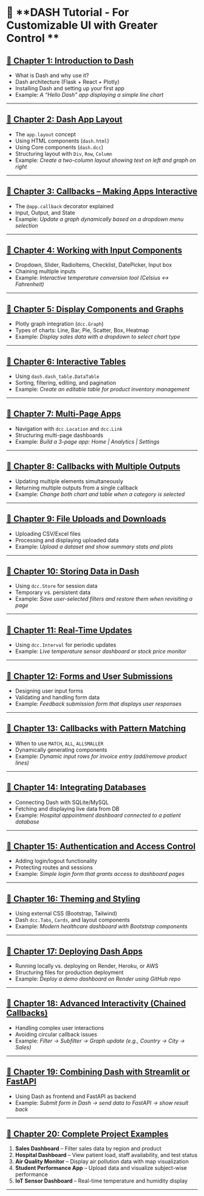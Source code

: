 # 🧭 **DASH Tutorial - For Customizable UI with Greater Control **

## [**🔹 Chapter 1: Introduction to Dash**](https://github.com/fromsantanu/LLM-Based-Agentic-Systems/blob/main/Dash/p01.md)

* What is Dash and why use it?
* Dash architecture (Flask + React + Plotly)
* Installing Dash and setting up your first app
* Example: *A “Hello Dash” app displaying a simple line chart*

---

## [**🔹 Chapter 2: Dash App Layout**](https://github.com/fromsantanu/LLM-Based-Agentic-Systems/blob/main/Dash/p02.md)

* The `app.layout` concept
* Using HTML components (`dash.html`)
* Using Core components (`dash.dcc`)
* Structuring layout with `Div`, `Row`, `Column`
* Example: *Create a two-column layout showing text on left and graph on right*

---

## [**🔹 Chapter 3: Callbacks – Making Apps Interactive**](https://github.com/fromsantanu/LLM-Based-Agentic-Systems/blob/main/Dash/p03.md)

* The `@app.callback` decorator explained
* Input, Output, and State
* Example: *Update a graph dynamically based on a dropdown menu selection*

---

## [**🔹 Chapter 4: Working with Input Components**](https://github.com/fromsantanu/LLM-Based-Agentic-Systems/blob/main/Dash/p04.md)

* Dropdown, Slider, RadioItems, Checklist, DatePicker, Input box
* Chaining multiple inputs
* Example: *Interactive temperature conversion tool (Celsius ↔ Fahrenheit)*

---

## [**🔹 Chapter 5: Display Components and Graphs**](https://github.com/fromsantanu/LLM-Based-Agentic-Systems/blob/main/Dash/p05.md)

* Plotly graph integration (`dcc.Graph`)
* Types of charts: Line, Bar, Pie, Scatter, Box, Heatmap
* Example: *Display sales data with a dropdown to select chart type*

---

## [**🔹 Chapter 6: Interactive Tables**](https://github.com/fromsantanu/LLM-Based-Agentic-Systems/blob/main/Dash/p06.md)

* Using `dash.dash_table.DataTable`
* Sorting, filtering, editing, and pagination
* Example: *Create an editable table for product inventory management*

---

## [**🔹 Chapter 7: Multi-Page Apps**](https://github.com/fromsantanu/LLM-Based-Agentic-Systems/blob/main/Dash/p07.md)

* Navigation with `dcc.Location` and `dcc.Link`
* Structuring multi-page dashboards
* Example: *Build a 3-page app: Home | Analytics | Settings*

---

## [**🔹 Chapter 8: Callbacks with Multiple Outputs**](https://github.com/fromsantanu/LLM-Based-Agentic-Systems/blob/main/Dash/p08.md)

* Updating multiple elements simultaneously
* Returning multiple outputs from a single callback
* Example: *Change both chart and table when a category is selected*

---

## [**🔹 Chapter 9: File Uploads and Downloads**](https://github.com/fromsantanu/LLM-Based-Agentic-Systems/blob/main/Dash/p09.md)

* Uploading CSV/Excel files
* Processing and displaying uploaded data
* Example: *Upload a dataset and show summary stats and plots*

---

## [**🔹 Chapter 10: Storing Data in Dash**](https://github.com/fromsantanu/LLM-Based-Agentic-Systems/blob/main/Dash/p10.md)

* Using `dcc.Store` for session data
* Temporary vs. persistent data
* Example: *Save user-selected filters and restore them when revisiting a page*

---

## [**🔹 Chapter 11: Real-Time Updates**](https://github.com/fromsantanu/LLM-Based-Agentic-Systems/blob/main/Dash/p11.md)

* Using `dcc.Interval` for periodic updates
* Example: *Live temperature sensor dashboard or stock price monitor*

---

## [**🔹 Chapter 12: Forms and User Submissions**](https://github.com/fromsantanu/LLM-Based-Agentic-Systems/blob/main/Dash/p12.md)

* Designing user input forms
* Validating and handling form data
* Example: *Feedback submission form that displays user responses*

---

## [**🔹 Chapter 13: Callbacks with Pattern Matching**](https://github.com/fromsantanu/LLM-Based-Agentic-Systems/blob/main/Dash/p13.md)

* When to use `MATCH`, `ALL`, `ALLSMALLER`
* Dynamically generating components
* Example: *Dynamic input rows for invoice entry (add/remove product lines)*

---

## [**🔹 Chapter 14: Integrating Databases**](https://github.com/fromsantanu/LLM-Based-Agentic-Systems/blob/main/Dash/p14.md)

* Connecting Dash with SQLite/MySQL
* Fetching and displaying live data from DB
* Example: *Hospital appointment dashboard connected to a patient database*

---

## [**🔹 Chapter 15: Authentication and Access Control**](https://github.com/fromsantanu/LLM-Based-Agentic-Systems/blob/main/Dash/p15.md)

* Adding login/logout functionality
* Protecting routes and sessions
* Example: *Simple login form that grants access to dashboard pages*

---

## [**🔹 Chapter 16: Theming and Styling**](https://github.com/fromsantanu/LLM-Based-Agentic-Systems/blob/main/Dash/p16.md)

* Using external CSS (Bootstrap, Tailwind)
* Dash `dcc.Tabs`, `Cards`, and layout components
* Example: *Modern healthcare dashboard with Bootstrap components*

---

## [**🔹 Chapter 17: Deploying Dash Apps**](https://github.com/fromsantanu/LLM-Based-Agentic-Systems/blob/main/Dash/p17.md)

* Running locally vs. deploying on Render, Heroku, or AWS
* Structuring files for production deployment
* Example: *Deploy a demo dashboard on Render using GitHub repo*

---

## [**🔹 Chapter 18: Advanced Interactivity (Chained Callbacks)**](https://github.com/fromsantanu/LLM-Based-Agentic-Systems/blob/main/Dash/p18.md)

* Handling complex user interactions
* Avoiding circular callback issues
* Example: *Filter → Subfilter → Graph update (e.g., Country → City → Sales)*

---

## [**🔹 Chapter 19: Combining Dash with Streamlit or FastAPI**](https://github.com/fromsantanu/LLM-Based-Agentic-Systems/blob/main/Dash/p19.md)

* Using Dash as frontend and FastAPI as backend
* Example: *Submit form in Dash → send data to FastAPI → show result back*

---

## [**🔹 Chapter 20: Complete Project Examples**](https://github.com/fromsantanu/LLM-Based-Agentic-Systems/blob/main/Dash/p20.md)

1. **Sales Dashboard** – Filter sales data by region and product
2. **Hospital Dashboard** – View patient load, staff availability, and test status
3. **Air Quality Monitor** – Display air pollution data with map visualization
4. **Student Performance App** – Upload data and visualize subject-wise performance
5. **IoT Sensor Dashboard** – Real-time temperature and humidity display

---

